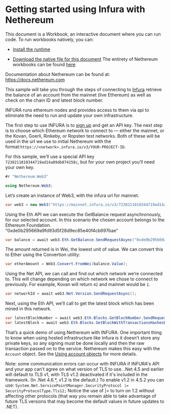 # Getting started using Infura with Nethereum

This document is a Workbook, an interactive document where you can run code.
To run workbooks natively, you can:

* [Install the runtime](https://docs.microsoft.com/en-us/xamarin/tools/workbooks/install)

* [Download the native file for this document](http://docs.nethereum.com/en/latest/Nethereum.Workbooks/docs/nethereum-gettingstarted-infura.workbook) 
The entirety of Nethereum workbooks can be found [here](https://github.com/Nethereum/Nethereum.Workbooks)

Documentation about Nethereum can be found at: <https://docs.nethereum.com>

This sample will take you through the steps of connecting to [Infura](https://www.infura.io) retrieve the balance of an account from the mainnet (live Ethereum) as well as check on the chain ID and latest block number.


INFURA runs ethereum nodes and provides access to them via api to eliminate the need to run and update your own infrastructure.

The first step to use INFURA is to [sign up](https://infura.io/register) and get an API key. The next step is to choose which Ethereum network to connect to — either the mainnet, or the Kovan, Goerli, Rinkeby, or Ropsten test networks. Both of these will be used in the url we use to initial Nethereum with the format:`https://<network>.infura.io/v3/YOUR-PROJECT-ID`.

For this sample, we’ll use a special API key `7238211010344719ad14a89db874158c`, but for your own project you’ll need your own key.

```csharp
#r "Nethereum.Web3"
```

```csharp
using Nethereum.Web3;
```

Let’s create an instance of Web3, with the infura url for mainnet.

```csharp
var web3 = new Web3("https://mainnet.infura.io/v3/7238211010344719ad14a89db874158c");
```

Using the Eth API we can execute the GetBalance request asynchronously, for our selected account. In this scenario the chosen account belongs to the Ethereum Foundation. “0xde0b295669a9fd93d5f28d9ec85e40f4cb697bae”

```csharp
var balance = await web3.Eth.GetBalance.SendRequestAsync("0xde0b295669a9fd93d5f28d9ec85e40f4cb697bae");
```

The amount returned is in Wei, the lowest unit of value. We can convert this to Ether using the Convertion utility:

```csharp
var etherAmount = Web3.Convert.FromWei(balance.Value);
```

Using the Net API, we can call and find out which network we’re connected to. This will change depending on which network we chose to connect to previously. For example, Kovan will return `42` and mainnet would be `1`.

```csharp
var networkId = await web3.Net.Version.SendRequestAsync();
```

Next, using the Eth API, we’ll call to get the latest block which has been mined in this network.

```csharp
var latestBlockNumber = await web3.Eth.Blocks.GetBlockNumber.SendRequestAsync();
var latestBlock = await web3.Eth.Blocks.GetBlockWithTransactionsHashesByNumber.SendRequestAsync(latestBlockNumber);
```

That’s a quick demo of using Nethereum with INFURA. One important thing to know when using hosted infrastructure like Infura is it doesn’t store any private keys, so any signing must be done locally and then the raw transaction passed on to the service. Nethereum makes this easy with the `Account` object. See the [Using account objects](https://docs.nethereum.com/en/latest/Nethereum.Workbooks/docs/nethereum-using-account-objects/#sending-a-transaction) for more details.

Note: some communication errors can occur with INFURA if INFURA's API and your app can't agree on what version of TLS to use. .Net 4.5 and earlier will default to TLS v1, with TLS v1.2 deactivated if it's included in the framework. (In .Net 4.6.*, v1.2 is the default.)
To enable v1.2 in 4.5.2 you can use:
`System.Net.ServicePointManager.SecurityProtocol |= SecurityProtocolType.Tls12;` Notice the use of |= to turn on 1.2 without affecting other protocols (that way you remain able to take advantage of future TLS versions that may become the default values in future updates to .NET).

